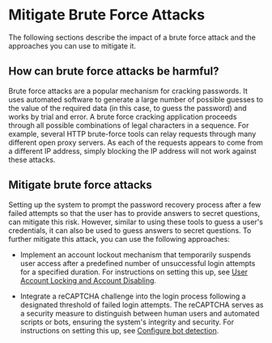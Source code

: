 # Mitigate Brute Force Attacks

The following sections describe the impact of a brute force attack and the approaches you can use to mitigate it.

## How can brute force attacks be harmful?

Brute force attacks are a popular mechanism for cracking passwords. It uses automated software to generate a large number of possible guesses to the value of the required data (in this case, to guess the password) and works by trial and error. A brute force cracking application proceeds through all possible combinations of legal characters in a sequence.
For example, several HTTP brute-force tools can relay requests through many different open proxy servers. As each of the requests appears to come from a different IP address, simply blocking the IP address will not work against these attacks.

## Mitigate brute force attacks

Setting up the system to prompt the password recovery process after a few failed attempts so that the user has to provide answers to secret questions, can mitigate this risk. However, similar to using these tools to guess a user's credentials, it can also be used to guess answers to secret questions. To further mitigate this attack, you can use the following approaches:

- Implement an account lockout mechanism that temporarily suspends user access after a predefined number of unsuccessful login attempts for a specified duration. For instructions on setting this up, see [User Account Locking and Account Disabling]({{base_path}}/guides/account-configurations/login-security/login-attempts/).

- Integrate a reCAPTCHA challenge into the login process following a designated threshold of failed login attempts. The reCAPTCHA serves as a security measure to distinguish between human users and automated scripts or bots, ensuring the system's integrity and security. For instructions on setting this up, see [Configure bot detection]({{base_path}}/guides/account-configurations/login-security/bot-detection/).
